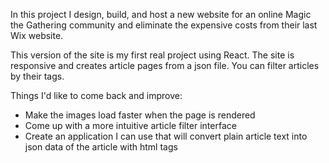 In this project I design, build, and host a new website for an online Magic the Gathering community and eliminate the expensive costs from their last Wix website.

This version of the site is my first real project using React. The site is responsive and creates article pages from a json file. You can filter articles by their tags.

Things I'd like to come back and improve:
  - Make the images load faster when the page is rendered
  - Come up with a more intuitive article filter interface
  - Create an application I can use that will convert plain article text into json data of the article with html tags 
